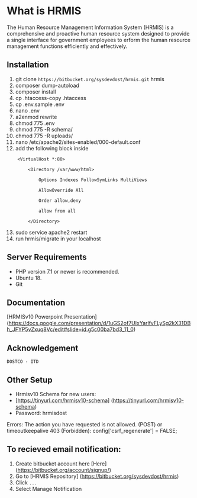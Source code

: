 What is HRMIS
==================

The Human Resource Management Information System (HRMIS) is a comprehensive and proactive human resource system designed to provide a single interface for government employees to erform the human resource management functions efficiently and effectively.



Installation
------------------
1.	git clone `https://bitbucket.org/sysdevdost/hrmis.git` hrmis
2.	composer dump-autoload
3.	composer install
4.	cp .htaccess-copy .htaccess
5.	cp .env.sample .env
6.	nano .env
7.	a2enmod rewrite
8.	chmod 775 .env
9.	chmod 775 -R schema/
10.	chmod 775 -R uploads/
11.	nano /etc/apache2/sites-enabled/000-default.conf
12.	add the following block inside

```
	<VirtualHost *:80>

		<Directory /var/www/html>

			Options Indexes FollowSymLinks MultiViews

			AllowOverride All

			Order allow,deny

			allow from all

		</Directory>

```

13.	sudo service apache2 restart
14.	run hrmis/migrate in your localhost

Server Requirements
------------------

* PHP version 7.1 or newer is recommended.
* Ubuntu 18.
* Git
 
Documentation
------------------

 [HRMISv10 Powerpoint Presentation] (https://docs.google.com/presentation/d/1uGS2of7UIxYarlfvFLySg2kX31DBh_JFYP5vZxuq8Vc/edit#slide=id.g5c00ba7bd3_11_0)
 
Acknowledgement
------------------

	DOSTCO - ITD

Other Setup
------------------

* Hrmisv10 Schema for new users:
* [https://tinyurl.com/hrmisv10-schema] (https://tinyurl.com/hrmisv10-schema)
* Password: hrmisdost

Errors:
	  The action you have requested is not allowed. (POST) or timeoutkeepalive 403 (Forbidden):
		config['csrf_regenerate'] = FALSE;

To recieved email notification:
------------------

1. Create bitbucket account here [Here] (https://bitbucket.org/account/signup/)
2. Go to [HRMIS Repository] (https://bitbucket.org/sysdevdost/hrmis)
3. Click `...`
4. Select Manage Notification